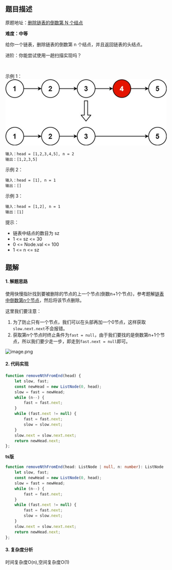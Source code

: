 ## 题目描述

原题地址：[删除链表的倒数第 N 个结点](https://leetcode-cn.com/problems/remove-nth-node-from-end-of-list/)

**难度：中等**

给你一个链表，删除链表的倒数第 n 个结点，并且返回链表的头结点。

进阶：你能尝试使用一趟扫描实现吗？

 

示例 1：
![](../img/remove_ex1.jpeg)
```
输入：head = [1,2,3,4,5], n = 2
输出：[1,2,3,5]
```
示例 2：
```
输入：head = [1], n = 1
输出：[]
```
示例 3：
```
输入：head = [1,2], n = 1
输出：[1]
```

提示：
- 链表中结点的数目为 sz
- 1 <= sz <= 30
- 0 <= Node.val <= 100
- 1 <= n <= sz

## 题解
#### 1. 解题思路

使用快慢指针找到要被删除的节点的上一个节点(倒数n+1个节点)，参考题解[链表中倒数第n个节点](https://leetcode-cn.com/problems/lian-biao-zhong-dao-shu-di-kge-jie-dian-lcof/solution/lian-biao-zhong-dao-shu-di-kge-jie-dian-qccui/)，然后将该节点删除。

这里我们要注意：
1. 为了防止只有一个节点，我们可以在头部再加一个0节点，这样获取`slow.next.next`不会报错。
2. 获取第n个节点时终止条件为`fast = null`，由于我们要找的是倒数第n+1个节点，所以我们要少走一步，即走到`fast.next = null`即可。

![image.png](https://pic.leetcode-cn.com/1624548759-CpLqjg-image.png)


#### 2. 代码实现
```js
function removeNthFromEnd(head) {
    let slow, fast;
    const newHead = new ListNode(0, head);
    slow = fast = newHead;
    while (n--) {
        fast = fast.next;
    }
    while (fast.next != null) {
        fast = fast.next;
        slow = slow.next;
    }
    slow.next = slow.next.next;
    return newHead.next;
};
```

**ts版**
```ts
function removeNthFromEnd(head: ListNode | null, n: number): ListNode | null {
    let slow, fast;
    const newHead = new ListNode(0, head);
    slow = fast = newHead;
    while (n--) {
        fast = fast.next;
    }
    while (fast.next != null) {
        fast = fast.next;
        slow = slow.next;
    }
    slow.next = slow.next.next;
    return newHead.next;
};
```

#### 3. 复杂度分析
时间复杂度O(n),空间复杂度O(1)

